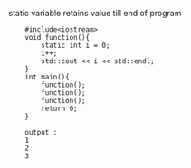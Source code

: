 static variable retains value till end of program

        #include<iostream>
        void function(){
            static int i = 0;
            i++;
            std::cout << i << std::endl;
        }
        int main(){    
            function();
            function();
            function();
            return 0;
        }

        output : 
        1
        2
        3
